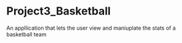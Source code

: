 # Project3_Basketball
  An appllication that lets the user view and maniuplate the stats of a basketball team
